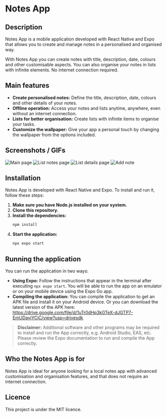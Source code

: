 # Notes App

## Description

Notes App is a mobile application developed with React Native and Expo that allows you to create and manage notes in a personalised and organised way. 

With Notes App you can create notes with title, description, date, colours and other customisable aspects. You can also organise your notes in lists with infinite elements. No internet connection required.

## Main features

* **Create personalised notes:**  Define the title, description, date, colours and other details of your notes.
* **Offline operation:** Access your notes and lists anytime, anywhere, even without an internet connection.
* **Lists for better organisation:** Create lists with infinite items to organise your tasks.
* **Customize the wallpaper:** Give your app a personal touch by changing the wallpaper from the options included.

## Screenshots / GIFs

![Main page](screenshots/MainPage.jpeg)
![List notes page](screenshots/ListNotesPage.jpeg)
![List details page](screenshots/DetailsPage.jpeg)
![Add note](screenshots/AddNote.jpeg)

## Installation

Notes App is developed with React Native and Expo. To install and run it, follow these steps:

1.  **Make sure you have Node.js installed on your system.**
2.  **Clone this repository.**
3.  **Install the dependencies:**
    ```bash
    npm install
    ```
4.  **Start the application:**
    ```bash
    npx expo start
    ```

## Running the application

You can run the application in two ways:

*   **Using Expo:** Follow the instructions that appear in the terminal after executing `npx expo start`. You will be able to run the app on an emulator or on your mobile device using the Expo Go app.
*   **Compiling the application:** You can compile the application to get an APK file and install it on your Android device. Or you can download the latest version of the APK here: https://drive.google.com/file/d/1uTr0dHp3kGTeX-dJGTP7-EmUDayjYCjC/view?usp=drivesdk

> **Disclaimer:** Additional software and other programs may be required to install and run the App correctly, e.g. Android Studio, EAS, etc. Please review the Expo documentation to run and compile the App correctly.


## Who the Notes App is for

Notes App is ideal for anyone looking for a local notes app with advanced customisation and organisation features, and that does not require an internet connection.

## Licence

This project is under the MIT licence.